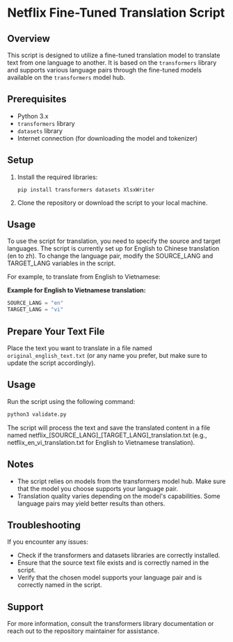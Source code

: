 # Netflix Fine-Tuned Translation Script

## Overview

This script is designed to utilize a fine-tuned translation model to translate text from one language to another. It is based on the `transformers` library and supports various language pairs through the fine-tuned models available on the `transformers` model hub.

## Prerequisites

- Python 3.x
- `transformers` library
- `datasets` library
- Internet connection (for downloading the model and tokenizer)

## Setup

1. Install the required libraries:
   ```shell
   pip install transformers datasets XlsxWriter
2. Clone the repository or download the script to your local machine.

## Usage 
To use the script for translation, you need to specify the source and target languages. The script is currently set up for English to Chinese translation (en to zh). To change the language pair, modify the SOURCE_LANG and TARGET_LANG variables in the script.

For example, to translate from English to Vietnamese:

**Example for English to Vietnamese translation:**
```python
SOURCE_LANG = "en"
TARGET_LANG = "vi"
```
## Prepare Your Text File
Place the text you want to translate in a file named `original_english_text.txt` (or any name you prefer, but make sure to update the script accordingly).

## Usage
Run the script using the following command:
```bash
python3 validate.py
```
The script will process the text and save the translated content in a file named netflix_[SOURCE_LANG]_[TARGET_LANG]_translation.txt (e.g., netflix_en_vi_translation.txt for English to Vietnamese translation).

## Notes

- The script relies on models from the transformers model hub. Make sure that the model you choose supports your language pair.
- Translation quality varies depending on the model's capabilities. Some language pairs may yield better results than others.

## Troubleshooting
If you encounter any issues:

- Check if the transformers and datasets libraries are correctly installed.
- Ensure that the source text file exists and is correctly named in the script.
- Verify that the chosen model supports your language pair and is correctly named in the script.

## Support
For more information, consult the transformers library documentation or reach out to the repository maintainer for assistance.
